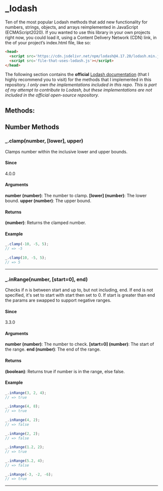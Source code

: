 # _lodash
 Ten of the most popular Lodash methods that add new functionality for numbers, strings, objects, and arrays reimplemented in JavaScript (ECMAScript2020).
 If you wanted to use this library in your own projects right now, you could load it, using a Content Delivery Network (CDN) link, in the <head> of your project’s index.html file, like so:
 
```html
<head>
  <script src='https://cdn.jsdelivr.net/npm/lodash@4.17.20/lodash.min.js'></script>
  <script src='file-that-uses-lodash.js'></script>
</head>
```

The following section contains the **official** [Lodash documentation](https://lodash.com/docs/4.17.15) (that I highly recommend you to visit) for the methods that I implemented in this repository. *I only own the implementations included in this repo. This is part of my attempt to contribute to Lodash, but these implementations are not included in the official open-source repository.*

## **Methods:**
## **Number Methods**
### **_.clamp(number, [lower], upper)**

Clamps number within the inclusive lower and upper bounds.

#### **Since**
4.0.0

#### **Arguments**
**number (number)**: The number to clamp.
**[lower] (number)**: The lower bound.
**upper (number)**: The upper bound.

#### **Returns**
**(number)**: Returns the clamped number.

#### **Example**
```javascript
_.clamp(-10, -5, 5);
// => -5
 
_.clamp(10, -5, 5);
// => 5
```
---
### **_.inRange(number, [start=0], end)**

Checks if n is between start and up to, but not including, end. If end is not specified, it's set to start with start then set to 0. If start is greater than end the params are swapped to support negative ranges.

#### **Since**
3.3.0

#### **Arguments**
**number (number)**: The number to check.
**[start=0] (number)**: The start of the range.
**end (number)**: The end of the range.

#### **Returns**
**(boolean)**: Returns true if number is in the range, else false.

#### **Example**
```javascript
_.inRange(3, 2, 4);
// => true
 
_.inRange(4, 8);
// => true
 
_.inRange(4, 2);
// => false
 
_.inRange(2, 2);
// => false
 
_.inRange(1.2, 2);
// => true
 
_.inRange(5.2, 4);
// => false
 
_.inRange(-3, -2, -6);
// => true
```
---




